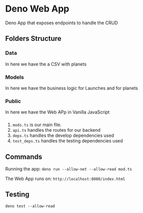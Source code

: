 # Deno Web App
Deno App that exposes endpoints to handle the CRUD

## Folders Structure

### Data
In here we have the a CSV with planets

### Models
In here we have the business logic for Launches and for planets

### Public
In here we have the Web APp in Vanilla JavaScript

###
1. `mods.ts` is our main file.
2. `api.ts` handles the routes for our backend
3. `deps.ts` handles the develop dependencies used
4. `test_deps.ts` handles the testing dependencies used

## Commands
Running the app:
`deno run --allow-net --allow-read mod.ts`

The Web App runs on:
`http://localhost:8000/index.html`

## Testing
`deno test --allow-read`
